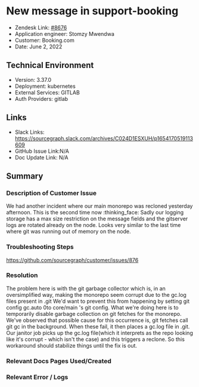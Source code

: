 # New message in support-booking <!-- Ticket Title  Hint: include keywords to make it searchable -->

- Zendesk Link: [#8676](https://sourcegraph.zendesk.com/agent/tickets/8676)
- Application engineer: Stomzy Mwendwa
- Customer: Booking.com <!-- Redact if this contains personally identifying information -->
- Date: June 2, 2022

<!-- Data populated from integration, speak to Ben Gordon or Michael Bali if not working -->
<!-- During Internal team trial, fill missing data manually (we are waiting for all data to sync) -->

## Technical Environment
- Version: 3.37.0​
- Deployment: kubernetes
- External Services: GITLAB
- Auth Providers: gitlab


## Links
<!-- Data for application engineer manual entry -->
- Slack Links: https://sourcegraph.slack.com/archives/C024D1ESXUH/p1654170519113609 
- GitHub Issue Link:N/A
- Doc Update Link: N/A

## Summary
### Description of Customer Issue
We had another incident where our main monorepo was recloned yesterday afternoon. This is the second time now :thinking_face: Sadly our logging storage has a max size restriction on the message fields and the gitserver logs are rotated already on the node.
Looks very similar to the last time where git was running out of memory on the node.
### Troubleshooting Steps
https://github.com/sourcegraph/customer/issues/876 
### Resolution
The problem here is with the git garbage collector which is, in an oversimplified way, making the monorepo seem corrupt due to the gc.log files present in .git
We'd want to prevent this from happening by setting git config gc.auto 0to core/main 's git config.
What we're doing here is to temporarily disable garbage collection on git fetches for the monorepo. We've observed that possible cause for this occurrence is, git fetches call git gc in the background. When these fail, it then places a gc.log file in .git. Our janitor job picks up the gc.log file(which it interprets as the repo looking like it's corrupt - which isn't the case) and this triggers a reclone.
So this workaround should stabilize things until the fix is out. 
### Relevant Docs Pages Used/Created

### Relevant Error / Logs
<!-- Please redact keys, tokens, and personal identifying information -->
